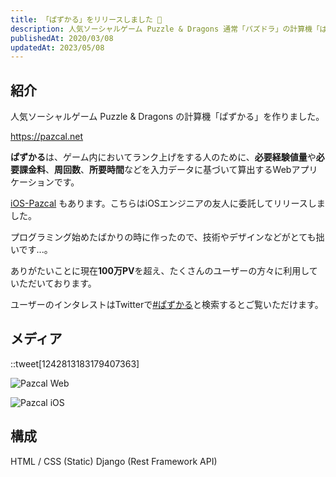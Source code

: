 ```yaml
---
title: 「ぱずかる」をリリースしました 🎉
description: 人気ソーシャルゲーム Puzzle & Dragons 通常「パズドラ」の計算機「ぱずかる」を作りました。ランク経験値を計算するWebアプリケーションです。
publishedAt: 2020/03/08
updatedAt: 2023/05/08
---
```


## 紹介

人気ソーシャルゲーム Puzzle & Dragons の計算機「ぱずかる」を作りました。

<https://pazcal.net>

**ぱずかる**は、ゲーム内においてランク上げをする人のために、**必要経験値量**や**必要課金料**、**周回数**、**所要時間**などを入力データに基づいて算出するWebアプリケーションです。

[iOS-Pazcal](https://apps.apple.com/jp/app/pazcal/id1513600331) もあります。こちらはiOSエンジニアの友人に委託してリリースしました。

プログラミング始めたばかりの時に作ったので、技術やデザインなどがとても拙いです...。

ありがたいことに現在**100万PV**を超え、たくさんのユーザーの方々に利用していただいております。

ユーザーのインタレストはTwitterで[#ぱずかる](https://twitter.com/search?q=%23ぱずかる&src=typed_query)と検索するとご覧いただけます。

## メディア

::tweet[1242813183179407363]

![Pazcal Web](https://monica-log.s3.ap-northeast-1.amazonaws.com/blog/Capture-2023-05-08-145625.png)

![Pazcal iOS](https://monica-log.s3.ap-northeast-1.amazonaws.com/blog/Capture-2023-05-08-145656.png)

## 構成

HTML / CSS (Static)
Django (Rest Framework API)
